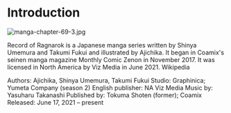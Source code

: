 # Introduction

![manga-chapter-69-3.jpg](https://api.duniagames.co.id/api/content/upload/file/9035388551625648702.jpg)

Record of Ragnarok is a Japanese manga series written by Shinya Umemura and Takumi Fukui and illustrated by Ajichika. It began in Coamix's seinen manga magazine Monthly Comic Zenon in November 2017. It was licensed in North America by Viz Media in June 2021. Wikipedia

Authors: Ajichika, Shinya Umemura, Takumi Fukui
Studio: Graphinica; Yumeta Company (season 2)
English publisher: NA Viz Media
Music by: Yasuharu Takanashi
Published by: Tokuma Shoten (former); Coamix
Released: June 17, 2021 – present

